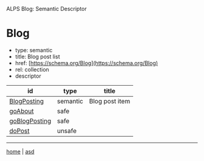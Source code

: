 ALPS Blog: Semantic Descriptor
# Blog
 * type: semantic
 * title: Blog post list
 * href: [https://schema.org/Blog](https://schema.org/Blog)
 * rel: collection
 * descriptor

| id | type | title |
|---|---|---|
| [BlogPosting](semantic.BlogPosting.md) | semantic | Blog post item |
| [goAbout](safe.goAbout.md) | safe |  |
| [goBlogPosting](safe.goBlogPosting.md) | safe |  |
| [doPost](unsafe.doPost.md) | unsafe |  |

---

[home](../index.md) | [asd](../profile.svg)